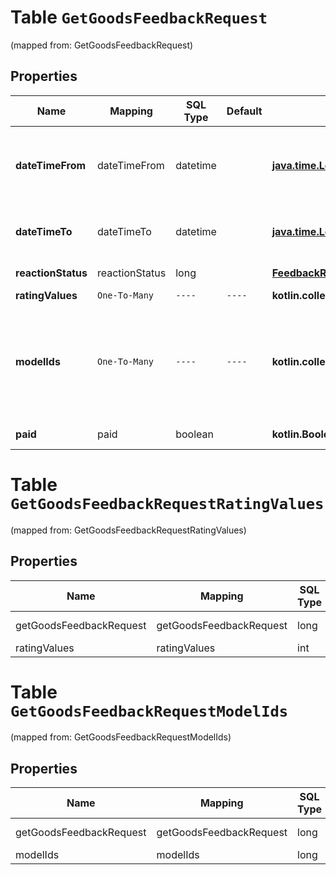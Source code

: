 
# Table `GetGoodsFeedbackRequest`
(mapped from: GetGoodsFeedbackRequest)

## Properties
Name | Mapping | SQL Type | Default | Type | Description | Notes
---- | ------- | -------- | ------- | ---- | ----------- | -----
**dateTimeFrom** | dateTimeFrom | datetime |  | [**java.time.LocalDateTime**](java.time.LocalDateTime.md) | Начало периода. Не включительно.  Если параметр не указан, возвращается информация за 6 месяцев до указанной в &#x60;dateTimeTo&#x60; даты.  |  [optional]
**dateTimeTo** | dateTimeTo | datetime |  | [**java.time.LocalDateTime**](java.time.LocalDateTime.md) | Конец периода. Не включительно.  Если параметр не указан, используется текущая дата.  |  [optional]
**reactionStatus** | reactionStatus | long |  | [**FeedbackReactionStatusType**](FeedbackReactionStatusType.md) |  |  [optional] [foreignkey]
**ratingValues** | `One-To-Many` | `----` | `----`  | **kotlin.collections.Set&lt;kotlin.Int&gt;** | Оценка товара. |  [optional]
**modelIds** | `One-To-Many` | `----` | `----`  | **kotlin.collections.Set&lt;kotlin.Long&gt;** | Фильтр по идентификатору модели товара.  Получить идентификатор модели можно с помощью одного из запросов:  * [POST businesses/{businessId}/offer-mappings](../../reference/business-assortment/getOfferMappings.md);  * [POST businesses/{businessId}/offer-cards](../../reference/content/getOfferCardsContentStatus.md);  * [POST models](../../reference/models/getModels.md).  |  [optional]
**paid** | paid | boolean |  | **kotlin.Boolean** | Фильтр отзывов за баллы Плюса. |  [optional]





# **Table `GetGoodsFeedbackRequestRatingValues`**
(mapped from: GetGoodsFeedbackRequestRatingValues)

## Properties
Name | Mapping | SQL Type | Default | Type | Description | Notes
---- | ------- | -------- | ------- | ---- | ----------- | -----
getGoodsFeedbackRequest | getGoodsFeedbackRequest | long | | kotlin.Long | Primary Key | *one*
ratingValues | ratingValues | int | | kotlin.Int | Foreign Key | *many*



# **Table `GetGoodsFeedbackRequestModelIds`**
(mapped from: GetGoodsFeedbackRequestModelIds)

## Properties
Name | Mapping | SQL Type | Default | Type | Description | Notes
---- | ------- | -------- | ------- | ---- | ----------- | -----
getGoodsFeedbackRequest | getGoodsFeedbackRequest | long | | kotlin.Long | Primary Key | *one*
modelIds | modelIds | long | | kotlin.Long | Foreign Key | *many*




